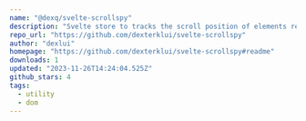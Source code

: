 ```yaml
---
name: "@dexq/svelte-scrollspy"
description: "Svelte store to tracks the scroll position of elements registered using a provided Svelte action"
repo_url: "https://github.com/dexterklui/svelte-scrollspy"
author: "dexlui"
homepage: "https://github.com/dexterklui/svelte-scrollspy#readme"
downloads: 1
updated: "2023-11-26T14:24:04.525Z"
github_stars: 4
tags: 
  - utility
  - dom
---
```

